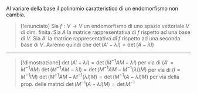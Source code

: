 Al variare della base il polinomio caratteristico di un endomorfismo non cambia.

> [!enunciato]
  Sia $f:V\to V$ un endomorfismo di uno spazio vettoriale $V$ di dim. finita.
  Sia $A$ la matrice rappresentativa di $f$ rispetto ad una base di $V$.
  Sia $A'$ la matrice rappresentativa di $f$ rispetto ad una seconda base di $V$.
  Avremo quindi che $\det(A'-\lambda I)=\det(A-\lambda I)$

---
> [!dimostrazione]
> $\det(A'-\lambda I)=\det(M^{-1}AM-\lambda I)$ per via di ($A'=M^{-1}AM$)
> $\det(M^{-1}AM-\lambda I)=\det(M^{-1}AM-M^{-1}(\lambda I)M)$ per via di ($I=M^{-1}IM$)
> $\det(M^{-1}AM-M^{-1}(\lambda I)M)=\det(M^{-1}(A-\lambda I)M)$ per via della prop. delle matrici
> $\det(M^{-1}(A-\lambda I)M)=\det M^{-1}$
  